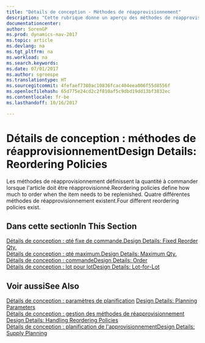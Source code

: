 ```yaml
---
title: "Détails de conception - Méthodes de réapprovisionnement"
description: "Cette rubrique donne un aperçu des méthodes de réapprovisionnement."
documentationcenter: 
author: SorenGP
ms.prod: dynamics-nav-2017
ms.topic: article
ms.devlang: na
ms.tgt_pltfrm: na
ms.workload: na
ms.search.keywords: 
ms.date: 07/01/2017
ms.author: sgroespe
ms.translationtype: HT
ms.sourcegitcommit: 4fefaef7380ac10836fcac404eea006f55d8556f
ms.openlocfilehash: 65d775e24cd2c2f810af5c9dbd19dd13bf3832ec
ms.contentlocale: fr-be
ms.lasthandoff: 10/16/2017

---
```

# <a name="design-details-reordering-policies"></a><span data-ttu-id="25462-103">Détails de conception : méthodes de réapprovisionnement</span><span class="sxs-lookup"><span data-stu-id="25462-103">Design Details: Reordering Policies</span></span>
<span data-ttu-id="25462-104">Les méthodes de réapprovisionnement définissent la quantité à commander lorsque l'article doit être réapprovisionné.</span><span class="sxs-lookup"><span data-stu-id="25462-104">Reordering policies define how much to order when the item needs to be replenished.</span></span> <span data-ttu-id="25462-105">Quatre différentes méthodes de réapprovisionnement existent.</span><span class="sxs-lookup"><span data-stu-id="25462-105">Four different reordering policies exist.</span></span>  

## <a name="in-this-section"></a><span data-ttu-id="25462-106">Dans cette section</span><span class="sxs-lookup"><span data-stu-id="25462-106">In This Section</span></span>  
[<span data-ttu-id="25462-107">Détails de conception : qté fixe de commande.</span><span class="sxs-lookup"><span data-stu-id="25462-107">Design Details: Fixed Reorder Qty.</span></span>](design-details-fixed-reorder-qty.md)  
[<span data-ttu-id="25462-108">Détails de conception : qté maximum.</span><span class="sxs-lookup"><span data-stu-id="25462-108">Design Details: Maximum Qty.</span></span>](design-details-maximum-qty.md)  
[<span data-ttu-id="25462-109">Détails de conception : commande</span><span class="sxs-lookup"><span data-stu-id="25462-109">Design Details: Order</span></span>](design-details-order.md)  
[<span data-ttu-id="25462-110">Détails de conception : lot pour lot</span><span class="sxs-lookup"><span data-stu-id="25462-110">Design Details: Lot-for-Lot</span></span>](design-details-lot-for-lot.md)  

## <a name="see-also"></a><span data-ttu-id="25462-111">Voir aussi</span><span class="sxs-lookup"><span data-stu-id="25462-111">See Also</span></span>  
<span data-ttu-id="25462-112">[Détails de conception : paramètres de planification](design-details-planning-parameters.md) </span><span class="sxs-lookup"><span data-stu-id="25462-112">[Design Details: Planning Parameters](design-details-planning-parameters.md) </span></span>  
<span data-ttu-id="25462-113">[Détails de conception : gestion des méthodes de réapprovisionnement](design-details-handling-reordering-policies.md) </span><span class="sxs-lookup"><span data-stu-id="25462-113">[Design Details: Handling Reordering Policies](design-details-handling-reordering-policies.md) </span></span>  
[<span data-ttu-id="25462-114">Détails de conception : planification de l'approvisionnement</span><span class="sxs-lookup"><span data-stu-id="25462-114">Design Details: Supply Planning</span></span>](design-details-supply-planning.md)

